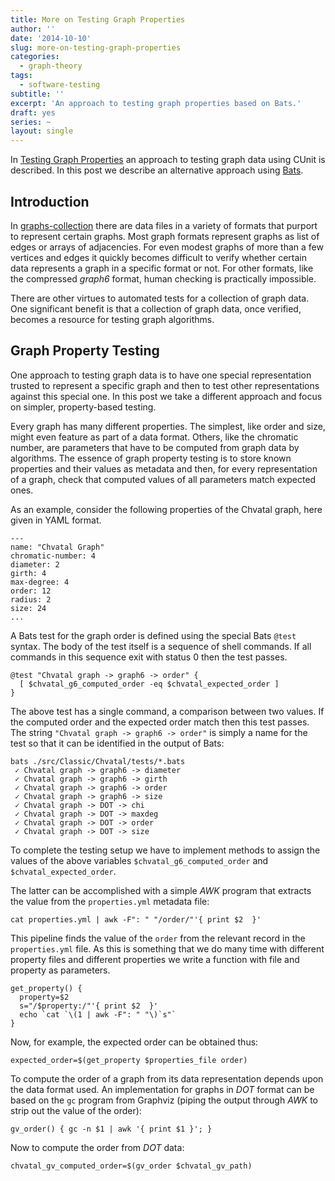```yaml
---
title: More on Testing Graph Properties
author: ''
date: '2014-10-10'
slug: more-on-testing-graph-properties
categories:
  - graph-theory
tags:
  - software-testing
subtitle: ''
excerpt: 'An approach to testing graph properties based on Bats.'
draft: yes
series: ~
layout: single
---
```


In
[Testing Graph Properties](/post/2014/04/04/more-graph-testing)
an approach to testing graph data using CUnit is described.
In this post we describe an alternative approach using
[Bats](https://github.com/sstephenson/bats).

Introduction
------------

In
[graphs-collection](http://mhenderson.github.io/graphs-collection/)
there are data files in a variety of formats that purport to represent certain graphs.
Most graph formats represent graphs as list of edges or arrays of adjacencies.
For even modest graphs of more than a few vertices and edges it quickly becomes difficult to verify whether certain data represents a graph in a specific format or not.
For other formats, like the compressed *graph6* format, human checking is practically impossible.

There are other virtues to automated tests for a collection of graph data.
One significant benefit is that a collection of graph data, once verified, becomes a resource for testing graph algorithms.

Graph Property Testing
----------------------

One approach to testing graph data is to have one special representation trusted to represent a specific graph and then to test other representations against this special one.
In this post we take a different approach and focus on simpler, property-based testing.

Every graph has many different properties.
The simplest, like order and size, might even feature as part of a data format. Others, like the chromatic number, are parameters that have to be computed from graph data by algorithms.
The essence of graph property testing is to store known properties and their values as metadata and then, for every representation of a graph, check that computed values of all parameters match expected ones.

As an example, consider the following properties of the Chvatal graph, here given in YAML format.

    ---
    name: "Chvatal Graph"
    chromatic-number: 4
    diameter: 2
    girth: 4
    max-degree: 4
    order: 12
    radius: 2
    size: 24
    ...

A Bats test for the graph order is defined using the special Bats `@test` syntax.
The body of the test itself is a sequence of shell commands.
If all commands in this sequence exit with status 0 then the test passes.

    @test "Chvatal graph -> graph6 -> order" {
      [ $chvatal_g6_computed_order -eq $chvatal_expected_order ]
    }

The above test has a single command, a comparison between two values.
If the computed order and the expected order match then this test passes.
The string
`"Chvatal graph -> graph6 -> order"`
is simply a name for the test so that it can be identified in the output of Bats:

    bats ./src/Classic/Chvatal/tests/*.bats
     ✓ Chvatal graph -> graph6 -> diameter
     ✓ Chvatal graph -> graph6 -> girth
     ✓ Chvatal graph -> graph6 -> order
     ✓ Chvatal graph -> graph6 -> size
     ✓ Chvatal graph -> DOT -> chi
     ✓ Chvatal graph -> DOT -> maxdeg
     ✓ Chvatal graph -> DOT -> order
     ✓ Chvatal graph -> DOT -> size

To complete the testing setup we have to implement methods to assign the values of the above variables 
`$chvatal_g6_computed_order`
and
`$chvatal_expected_order`.

The latter can be accomplished with a simple *AWK* program that extracts the value from the `properties.yml` metadata file:

    cat properties.yml | awk -F": " "/order/"'{ print $2  }'

This pipeline finds the value of the `order` from the relevant record in the `properties.yml` file.
As this is something that we do many time with different property files and different properties we write a function with file and property as parameters.

    get_property() {
      property=$2
      s="/$property:/"'{ print $2  }'
      echo `cat `\(1 | awk -F": " "\)`s"`
    }

Now, for example, the expected order can be obtained thus:

    expected_order=$(get_property $properties_file order)

To compute the order of a graph from its data representation depends upon the data format used.
An implementation for graphs in *DOT* format can be based on the `gc` program from Graphviz (piping the output through *AWK* to strip out the value of the order):

    gv_order() { gc -n $1 | awk '{ print $1 }'; }

Now to compute the order from *DOT* data:

    chvatal_gv_computed_order=$(gv_order $chvatal_gv_path)
